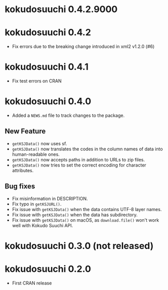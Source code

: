 # kokudosuuchi 0.4.2.9000

# kokudosuuchi 0.4.2

* Fix errors due to the breaking change introduced in xml2 v1.2.0 (#6)

# kokudosuuchi 0.4.1

* Fix test errors on CRAN

# kokudosuuchi 0.4.0

* Added a `NEWS.md` file to track changes to the package.

## New Feature

* `getKSJData()` now uses sf.
* `getKSJData()` now translates the codes in the column names of data into human-readable ones.
* `getKSJData()` now accepts paths in addition to URLs to zip files.
* `getKSJData()` now tries to set the correct encoding for character attributes.

## Bug fixes

* Fix misinformation in DESCRIPTION.
* Fix typo in `getKSJURL()`.
* Fix issue with `getKSJData()` when the data contains UTF-8 layer names.
* Fix issue with `getKSJData()` when the data has subdirectory.
* Fix issue with `getKSJData()` on macOS, as `download.file()` won't work well with Kokudo Suuchi API.

# kokudosuuchi 0.3.0 (not released)

# kokudosuuchi 0.2.0

* First CRAN release
